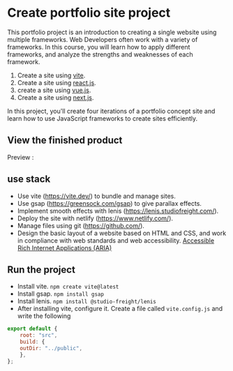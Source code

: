 # Create portfolio site project

This portfolio project is an introduction to creating a single website using multiple frameworks.
Web Developers often work with a variety of frameworks.
In this course, you will learn how to apply different frameworks, 
and analyze the strengths and weaknesses of each framework.

1. Create a site using [vite](https://github.com/Sol-Data/Portfolio-project-vite). 
2. Create a site using [react.js](https://github.com/Sol-Data/Portfolio-project-react). 
3. create a site using [vue.js](https://github.com/Sol-Data/Portfolio-project-vue).
4. Create a site using [next.js](https://github.com/Sol-Data/Portfolio-project-next).

In this project, you'll create four iterations of a portfolio concept site and learn how to use JavaScript frameworks to create sites efficiently.

## View the finished product 
Preview :

## use stack

- Use vite (https://vite.dev/) to bundle and manage sites.
- Use gsap (https://greensock.com/gsap) to give parallax effects.
- Implement smooth effects with lenis (https://lenis.studiofreight.com/).
- Deploy the site with netlify (https://www.netlify.com/).
- Manage files using git (https://github.com/).
- Design the basic layout of a website based on HTML and CSS, and work in compliance with web standards and web accessibility. [Accessible Rich Internet Applications (ARIA)](https://developer.mozilla.org/en-US/docs/Web/Accessibility/ARIA/Roles)

## Run the project
- Install vite. `npm create vite@latest`
- Install gsap. `npm install gsap`
- Install lenis. `npm install @studio-freight/lenis`
- After installing vite, configure it. Create a file called `vite.config.js` and write the following
```javascript
export default {
    root: "src",
    build: {
    outDir: "../public",
    },
};
